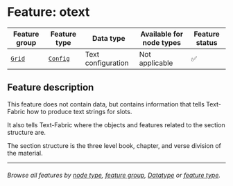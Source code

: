 # Feature: otext <a name="start"></a>

Feature group | Feature type | Data type | Available for node types | Feature status
---  | --- | --- | --- | ---
[`Grid`](featuresbygroup.md#grid-features) | [`Config`](featuresbyfeaturetype.md#config-features) | Text configuration | Not applicable | ✅

## Feature description

This feature does not contain data, but contains information that tells Text-Fabric how to produce text strings for slots.

It also tells Text-Fabric where the objects and features related to the section structure are.

The section structure is the three level book, chapter, and verse division of the material.

---
###### *Browse all features by [node type](featuresbynodetype.md#start), [feature group](featuresbygroup.md#start), [Datatype](featuresbydatatype.md#start)  or [feature type](featuresbyfeaturetype.md#start).*
